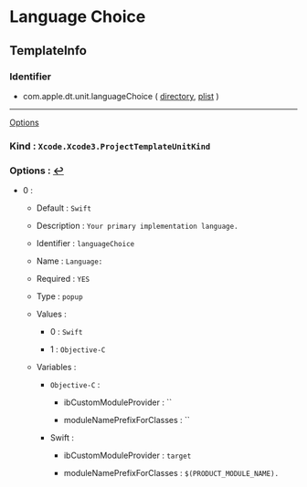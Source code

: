 # Language Choice

## TemplateInfo

### Identifier

- com.apple.dt.unit.languageChoice ( [directory](/Applications/Xcode.app/Contents/Developer/Library/Xcode/Templates/Project%20Templates/Base/Language%20Choice.xctemplate), [plist](/Applications/Xcode.app/Contents/Developer/Library/Xcode/Templates/Project%20Templates/Base/Language%20Choice.xctemplate/TemplateInfo.plist) )

---
<span id="m_Options">[Options](#a_Options)</span>

### Kind : `Xcode.Xcode3.ProjectTemplateUnitKind`

### Options :  <span id="a_Options"/>[↩](#m_Options)

- 0 : 

	- Default : `Swift`

	- Description : `Your primary implementation language.`

	- Identifier : `languageChoice`

	- Name : `Language:`

	- Required : `YES`

	- Type : `popup`

	- Values : 

		- 0 : `Swift`

		- 1 : `Objective-C`

	- Variables : 

		- `Objective-C` : 

			- ibCustomModuleProvider : ``

			- moduleNamePrefixForClasses : ``

		- Swift : 

			- ibCustomModuleProvider : `target`

			- moduleNamePrefixForClasses : `$(PRODUCT_MODULE_NAME).`